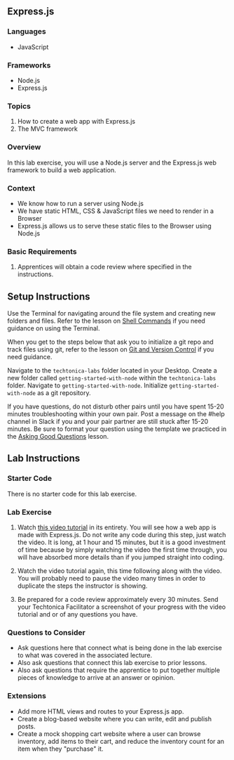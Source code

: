 ## Express.js 

### Languages
- JavaScript

### Frameworks
- Node.js
- Express.js

### Topics
1. How to create a web app with Express.js
2. The MVC framework

### Overview
In this lab exercise, you will use a Node.js server and the Express.js web framework to build a web application. 

### Context
- We know how to run a server using Node.js
- We have static HTML, CSS & JavaScript files we need to render in a Browser
- Express.js allows us to serve these static files to the Browser using Node.js

### Basic Requirements
1. Apprentices will obtain a code review where specified in the instructions.

## Setup Instructions
Use the Terminal for navigating around the file system and creating new folders and files. Refer to the lesson on [Shell Commands](https://docs.google.com/presentation/d/1LuOLcpSAtNQlbULx9nWgXJNhgWQlfQ4nzLWQ0DuuPQk/edit?usp=sharing) if you need guidance on using the Terminal.

When you get to the steps below that ask you to initialize a git repo and track files using git, refer to the lesson on [Git and Version Control](https://docs.google.com/presentation/d/1znMOomkIkAkFKIz2e6t5tLpyzObKqOwfd90fsixSiec/edit?usp=sharing) if you need guidance.

Navigate to the `techtonica-labs` folder located in your Desktop. 
Create a new folder called `getting-started-with-node` within the `techtonica-labs` folder. 
Navigate to `getting-started-with-node`. 
Initialize `getting-started-with-node` as a git repository. 

If you have questions, do not disturb other pairs until you have spent 15-20 minutes troubleshooting within your own pair. Post a message on the #help channel in Slack if you and your pair partner are still stuck after 15-20 minutes. Be sure to format your question using the template we practiced in the [Asking Good Questions](https://docs.google.com/presentation/d/1O45nkq2bZX4ZDenmmA1lJ3iTvI80RXiPuOX2w__6Ykw/edit?usp=sharing) lesson.

## Lab Instructions

### Starter Code
There is no starter code for this lab exercise.

### Lab Exercise
1. Watch [this video tutorial](https://youtu.be/gnsO8-xJ8rs) in its entirety. You will see how a web app is made with Express.js. Do not write any code during this step, just watch the video. It is long, at 1 hour and 15 minutes, but it is a good investment of time because by simply watching the video the first time through, you will have absorbed more details than if you jumped straight into coding.

2. Watch the video tutorial again, this time following along with the video. You will probably need to pause the video many times in order to duplicate the steps the instructor is showing. 

3. Be prepared for a code review approximately every 30 minutes. Send your Techtonica Facilitator a screenshot of your progress with the video tutorial and or of any questions you have. 

### Questions to Consider
- Ask questions here that connect what is being done in the lab exercise to what was covered in the associated lecture.
- Also ask questions that connect this lab exercise to prior lessons.
- Also ask questions that require the apprentice to put together multiple pieces of knowledge to arrive at an answer or opinion.

### Extensions
- Add more HTML views and routes to your Express.js app.
- Create a blog-based website where you can write, edit and publish posts.
- Create a mock shopping cart website where a user can browse inventory, add items to their cart, and reduce the inventory count for an item when they "purchase" it.
